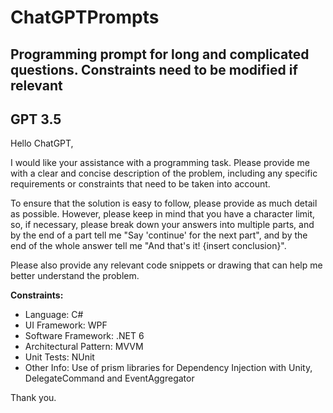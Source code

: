 # ChatGPTPrompts
## Programming prompt for long and complicated questions. Constraints need to be modified if relevant

## GPT 3.5

Hello ChatGPT,

I would like your assistance with a programming task. Please provide me with a clear and concise description of the problem, including any specific requirements or constraints that need to be taken into account.

To ensure that the solution is easy to follow, please provide as much detail as possible. However, please keep in mind that you have a character limit, so, if necessary, please break down your answers into multiple parts, and by the end of a part tell me "Say 'continue' for the next part", and by the end of the whole answer tell me "And that's it! {insert conclusion}".

Please also provide any relevant code snippets or drawing that can help me better understand the problem.

**Constraints:**
- Language: C#
- UI Framework: WPF
- Software Framework: .NET 6
- Architectural Pattern: MVVM
- Unit Tests: NUnit
- Other Info: Use of prism libraries for Dependency Injection with Unity, DelegateCommand and EventAggregator<br/>

Thank you.
